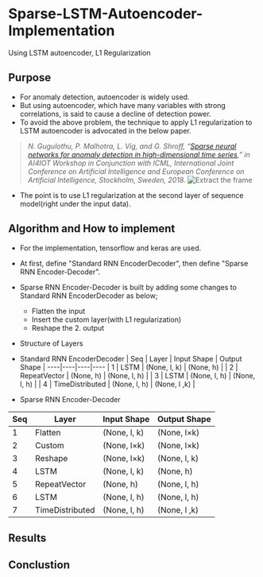 # Sparse-LSTM-Autoencoder-Implementation
Using LSTM autoencoder, L1 Regularization

## Purpose

* For anomaly detection, autoencoder is widely used.
* But using autoencoder, which have many variables with strong correlations, is said to cause a decline of detection power.
* To avoid the above problem, the technique to apply L1 regularization to LSTM autoencoder is advocated in the below paper.
>*N. Gugulothu, P. Malhotra, L. Vig, and G. Shroff, “[Sparse neural networks for anomaly detection in high-dimensional time series](https://www.researchgate.net/profile/Pankaj_Malhotra3/publication/326305246_Sparse_Neural_Networks_for_Anomaly_Detection_in_High-Dimensional_Time_Series/links/5b59f633aca272a2d66cbb98/Sparse-Neural-Networks-for-Anomaly-Detection-in-High-Dimensional-Time-Series.pdf),” in AI4IOT Workshop in Conjunction with ICML, International Joint Conference on Artificial Intelligence and European Conference on Artificial Intelligence, Stockholm, Sweden, 2018.*
![Extract the frame](https://github.com/takanyanta/Try-Sparse-LSTM-Autoencoder/blob/main/paper.png "process1")
* The point is to use L1 regularization at the second layer of sequence model(right under the input data).

## Algorithm and How to implement

* For the implementation, tensorflow and keras are used.
* At first, define "Standard RNN EncoderDecoder", then define "Sparse RNN Encoder-Decoder".
* Sparse RNN Encoder-Decoder is built by adding some changes to Standard RNN EncoderDecoder as below;
   * Flatten the input
   * Insert the custom layer(with L1 regularization)
   * Reshape the 2. output

* Structure of Layers
 * Standard RNN EncoderDecoder
| Seq | Layer | Input Shape | Output Shape |
----|----|----|----
| 1 | LSTM | (None, l, k) | (None, h) |
| 2 | RepeatVector | (None, h) | (None, l, h) |
| 3 | LSTM | (None, l, h) | (None, l, h) |
| 4 | TimeDistributed | (None, l, h) | (None, l ,k) |

 * Sparse RNN Encoder-Decoder

| Seq | Layer | Input Shape | Output Shape |
----|----|----|----
| 1 | Flatten | (None, l, k)| (None, l&times;k) |
| 2 | Custom | (None, l&times;k) | (None, l&times;k) |
| 3 | Reshape | (None, l&times;k) | (None, l, k) |
| 4 | LSTM | (None, l, k) | (None, h) |
| 5 | RepeatVector | (None, h) | (None, l, h) |
| 6 | LSTM | (None, l, h) | (None, l, h) |
| 7 | TimeDistributed | (None, l, h) | (None, l ,k) |

## Results


## Conclustion

